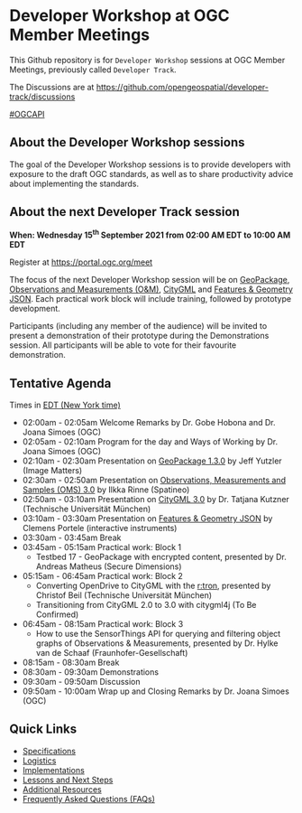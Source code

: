 # Developer Workshop at OGC Member Meetings


This Github repository is for `Developer Workshop` sessions at OGC Member Meetings, previously called `Developer Track`.

The Discussions are at https://github.com/opengeospatial/developer-track/discussions

[#OGCAPI](https://twitter.com/hashtag/OGCAPI)

About the Developer Workshop sessions
----------------

The goal of the Developer Workshop sessions is to provide developers with exposure to the draft OGC standards, as well as to share productivity advice about implementing the standards.

About the next Developer Track session
----------------

**When: Wednesday 15<sup>th</sup> September 2021 from 02:00 AM EDT to 10:00 AM EDT**

Register at https://portal.ogc.org/meet

The focus of the next Developer Workshop session will be on [GeoPackage](http://www.geopackage.org/), [Observations and Measurements (O&M)](https://www.ogc.org/standards/om), [CityGML](https://www.ogc.org/standards/citygml) and [Features & Geometry JSON](https://www.ogc.org/projects/groups/featgeojsonswg). Each practical work block will include training, followed by prototype development.

Participants (including any member of the audience) will be invited to present a demonstration of their prototype during the Demonstrations session. All participants will be able to vote for their favourite demonstration.


Tentative Agenda
----------------

Times in [EDT (New York time)](https://www.timeanddate.com/worldclock/usa/new-york)


* 02:00am - 02:05am Welcome Remarks by Dr. Gobe Hobona and Dr. Joana Simoes (OGC)
* 02:05am - 02:10am Program for the day and Ways of Working by Dr. Joana Simoes (OGC)
* 02:10am - 02:30am Presentation on [GeoPackage 1.3.0](http://www.geopackage.org/) by Jeff Yutzler (Image Matters)
* 02:30am - 02:50am Presentation on [Observations, Measurements and Samples (OMS) 3.0](https://www.ogc.org/standards/om) by Ilkka Rinne (Spatineo)
* 02:50am - 03:10am Presentation on [CityGML 3.0](https://github.com/opengeospatial/CityGML-3.0CM) by Dr. Tatjana Kutzner (Technische Universität München)
* 03:10am - 03:30am Presentation on [Features & Geometry JSON](https://www.ogc.org/projects/groups/featgeojsonswg) by Clemens Portele (interactive instruments)
* 03:30am - 03:45am Break
* 03:45am - 05:15am Practical work: Block 1
  * Testbed 17 - GeoPackage with encrypted content, presented by Dr. Andreas Matheus (Secure Dimensions)
* 05:15am - 06:45am Practical work: Block 2
  * Converting OpenDrive to CityGML with the [r:tron](https://www.asg.ed.tum.de/en/gis/software/rtron/), presented by Christof Beil (Technische Universität München)
  * Transitioning from CityGML 2.0 to 3.0 with citygml4j (To Be Confirmed)
* 06:45am - 08:15am Practical work: Block 3
  * How to use the SensorThings API for querying and filtering object graphs of Observations & Measurements, presented by Dr. Hylke van de Schaaf (Fraunhofer-Gesellschaft)
* 08:15am - 08:30am Break
* 08:30am - 09:30am Demonstrations
* 09:30am - 09:50am Discussion
* 09:50am - 10:00am Wrap up and Closing Remarks by Dr. Joana Simoes (OGC)

Quick Links
------

* [Specifications](./specs.adoc)
* [Logistics](./logistics.adoc)
* [Implementations](./implementations.adoc)
* [Lessons and Next Steps](./lessonsAndNextSteps.adoc)
* [Additional Resources](./additionalResources.adoc)
* [Frequently Asked Questions (FAQs)](./FAQ.adoc)
